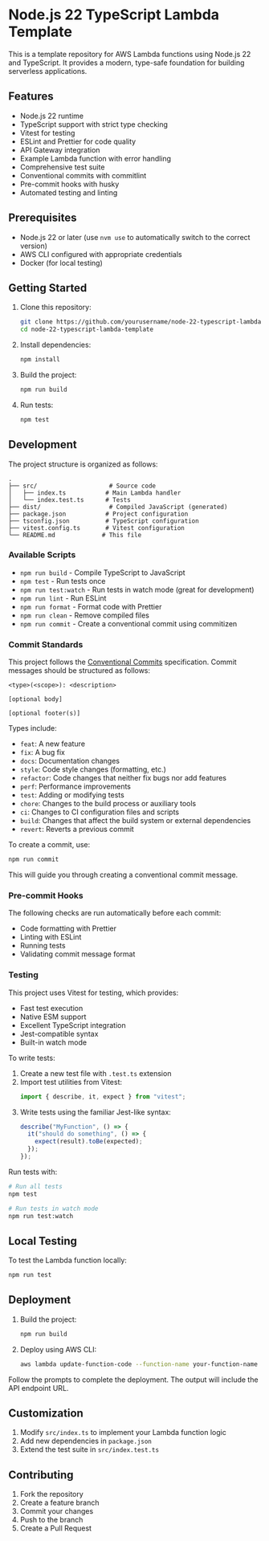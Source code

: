 # Node.js 22 TypeScript Lambda Template

This is a template repository for AWS Lambda functions using Node.js 22 and TypeScript. It provides a modern, type-safe foundation for building serverless applications.

## Features

- Node.js 22 runtime
- TypeScript support with strict type checking
- Vitest for testing
- ESLint and Prettier for code quality
- API Gateway integration
- Example Lambda function with error handling
- Comprehensive test suite
- Conventional commits with commitlint
- Pre-commit hooks with husky
- Automated testing and linting

## Prerequisites

- Node.js 22 or later (use `nvm use` to automatically switch to the correct version)
- AWS CLI configured with appropriate credentials
- Docker (for local testing)

## Getting Started

1. Clone this repository:

   ```bash
   git clone https://github.com/yourusername/node-22-typescript-lambda-template.git
   cd node-22-typescript-lambda-template
   ```

2. Install dependencies:

   ```bash
   npm install
   ```

3. Build the project:

   ```bash
   npm run build
   ```

4. Run tests:
   ```bash
   npm test
   ```

## Development

The project structure is organized as follows:

```
.
├── src/                    # Source code
│   ├── index.ts           # Main Lambda handler
│   └── index.test.ts      # Tests
├── dist/                   # Compiled JavaScript (generated)
├── package.json           # Project configuration
├── tsconfig.json          # TypeScript configuration
├── vitest.config.ts       # Vitest configuration
└── README.md             # This file
```

### Available Scripts

- `npm run build` - Compile TypeScript to JavaScript
- `npm test` - Run tests once
- `npm run test:watch` - Run tests in watch mode (great for development)
- `npm run lint` - Run ESLint
- `npm run format` - Format code with Prettier
- `npm run clean` - Remove compiled files
- `npm run commit` - Create a conventional commit using commitizen

### Commit Standards

This project follows the [Conventional Commits](https://www.conventionalcommits.org/) specification. Commit messages should be structured as follows:

```
<type>(<scope>): <description>

[optional body]

[optional footer(s)]
```

Types include:

- `feat`: A new feature
- `fix`: A bug fix
- `docs`: Documentation changes
- `style`: Code style changes (formatting, etc.)
- `refactor`: Code changes that neither fix bugs nor add features
- `perf`: Performance improvements
- `test`: Adding or modifying tests
- `chore`: Changes to the build process or auxiliary tools
- `ci`: Changes to CI configuration files and scripts
- `build`: Changes that affect the build system or external dependencies
- `revert`: Reverts a previous commit

To create a commit, use:

```bash
npm run commit
```

This will guide you through creating a conventional commit message.

### Pre-commit Hooks

The following checks are run automatically before each commit:

- Code formatting with Prettier
- Linting with ESLint
- Running tests
- Validating commit message format

### Testing

This project uses Vitest for testing, which provides:

- Fast test execution
- Native ESM support
- Excellent TypeScript integration
- Jest-compatible syntax
- Built-in watch mode

To write tests:

1. Create a new test file with `.test.ts` extension
2. Import test utilities from Vitest:
   ```typescript
   import { describe, it, expect } from "vitest";
   ```
3. Write tests using the familiar Jest-like syntax:
   ```typescript
   describe("MyFunction", () => {
     it("should do something", () => {
       expect(result).toBe(expected);
     });
   });
   ```

Run tests with:

```bash
# Run all tests
npm test

# Run tests in watch mode
npm run test:watch
```

## Local Testing

To test the Lambda function locally:

```bash
npm run test
```

## Deployment

1. Build the project:

   ```bash
   npm run build
   ```

2. Deploy using AWS CLI:
   ```bash
   aws lambda update-function-code --function-name your-function-name --zip-file fileb://dist/index.zip
   ```

Follow the prompts to complete the deployment. The output will include the API endpoint URL.

## Customization

1. Modify `src/index.ts` to implement your Lambda function logic
2. Add new dependencies in `package.json`
3. Extend the test suite in `src/index.test.ts`

## Contributing

1. Fork the repository
2. Create a feature branch
3. Commit your changes
4. Push to the branch
5. Create a Pull Request
